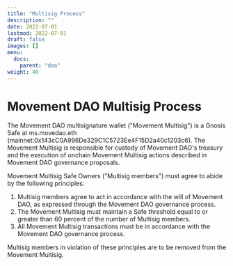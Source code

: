 ```yaml
---
title: "Multisig Process"
description: ""
date: 2022-07-01
lastmod: 2022-07-01
draft: false
images: []
menu:
  docs:
    parent: "dao"
weight: 40
---
```


# Movement DAO Multisig Process

The Movement DAO multisignature wallet ("Movement Multisig") is a Gnosis Safe at ms.movedao.eth (mainnet:0x143cC0A996De329C1C5723Ee4F15D2a40c1203c6). The Movement Multisig is responsible for custody of Movement DAO's treasury and the execution of onchain Movement Multisig actions described in Movement DAO governance proposals.

Movement Multisig Safe Owners ("Multisig members") must agree to abide by the following principles:

1. Multisig members agree to act in accordance with the will of Movement DAO, as expressed through the Movement DAO governance process.
2. The Movement Multisig must maintain a Safe threshold equal to or greater than 60 percent of the number of Multisig members.
3. All Movement Multisig transactions must be in accordance with the Movement DAO governance process.

Multisig members in violation of these principles are to be removed from the Movement Multisig.
